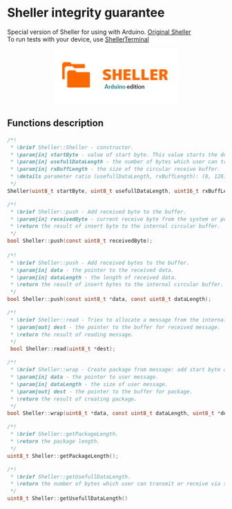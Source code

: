 # Sheller integrity guarantee 
Special version of Sheller for using with Arduino. [Original Sheller](https://github.com/VNovytskyi/Sheller)<br>
To run tests with your device, use [ShellerTerminal](https://github.com/VNovytskyi/ShellerTerminal)
<p align="center">
  <img src="logo.PNG">
</p>

## Functions description
```c
/*!
 * \brief Sheller::Sheller - constructor.
 * \param[in] startByte - value of start byte. This value starts the definition of the package.
 * \param[in] usefullDataLength - the number of bytes which user can transmit or receive via sheller.
 * \param[in] rxBuffLength - the size of the circular receive buffer.
 * \details parameter ratio (usefullDataLength, rxBuffLength): (8, 128), (16, 256)
 */
Sheller(uint8_t startByte, uint8_t usefullDataLength, uint16_t rxBuffLength);
```

```c
/*!
 * \brief Sheller::push - Add received byte to the buffer.
 * \param[in] receivedByte - current receive byte from the system or peripheral.
 * \return the result of insert byte to the internal circular buffer.
 */
bool Sheller::push(const uint8_t receivedByte);

/*!
 * \brief Sheller::push - Add received bytes to the buffer.
 * \param[in] data - the pointer to the received data.
 * \param[in] dataLength - the length of received data.
 * \return the result of insert bytes to the internal circular buffer.
 */
bool Sheller::push(const uint8_t *data, const uint8_t dataLength);
```

```c
/*!
 * \brief Sheller::read - Tries to allocate a message from the internal buffer.
 * \param[out] dest - the pointer to the buffer for received message.
 * \return the result of reading message.
 */
 bool Sheller::read(uint8_t *dest);
```

```c
/*!
 * \brief Sheller::wrap - Create package from message: add start byte and CRC-16.
 * \param[in] data - the pointer to user message.
 * \param[in] dataLength - the size of user message.
 * \param[out] dest - the pointer to the buffer for package.
 * \return the result of creating package.
 */
bool Sheller::wrap(uint8_t *data, const uint8_t dataLength, uint8_t *dest);
```

```c
/*!
 * \brief Sheller::getPackageLength.
 * \return the package length.
 */
uint8_t Sheller::getPackageLength();
```

```c
/*!
 * \brief Sheller::getUsefullDataLength.
 * \return the number of bytes which user can transmit or receive via sheller.
 */
uint8_t Sheller::getUsefullDataLength()
```

